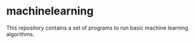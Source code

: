 # machinelearning
This repository contains a set of programs to run basic machine learning algorithms.
